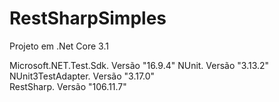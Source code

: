 # RestSharpSimples

Projeto em .Net Core 3.1

Microsoft.NET.Test.Sdk. Versão "16.9.4"	
NUnit. Versão "3.13.2"	
NUnit3TestAdapter. Versão "3.17.0"	
RestSharp. Versão "106.11.7"	

